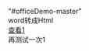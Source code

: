 "#officeDemo-master"
<br>
word转成Html
<br>
<a href="http://wowubuntu.com/markdown/">查看1<a/>
<br>
再测试一次1